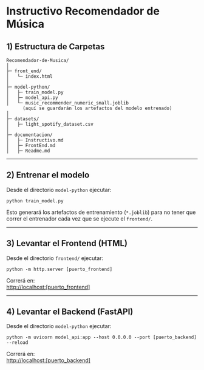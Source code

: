 # Instructivo Recomendador de Música

## 1) Estructura de Carpetas

```
Recomendador-de-Musica/
│
├─ front_end/
│   └─ index.html
│
├─ model-python/
│   ├─ train_model.py
│   ├─ model_api.py
│   └─ music_recommender_numeric_small.joblib
      (aquí se guardarán los artefactos del modelo entrenado)
│
├─ datasets/
│   ├─ light_spotify_dataset.csv
│
├─ documentacion/
│   ├─ Instructivo.md
│   ├─ FrontEnd.md
│   ├─ Readme.md
```

---

## 2) Entrenar el modelo

Desde el directorio `model-python` ejecutar:

```
python train_model.py
```

Esto generará los artefactos de entrenamiento (`*.joblib`) para no tener que correr el entrenador cada vez que se ejecute el `frontend/`.

---

## 3) Levantar el Frontend (HTML)

Desde el directorio `frontend/` ejecutar:

```
python -m http.server [puerto_frontend]
```

Correrá en:  
[http://localhost:[puerto_frontend]](http://localhost:[puerto_frontend])

---

## 4) Levantar el Backend (FastAPI)

Desde el directorio `model-python` ejecutar:

```
python -m uvicorn model_api:app --host 0.0.0.0 --port [puerto_backend] --reload
```

Correrá en:  
[http://localhost:[puerto_backend]](http://localhost:[puerto_backend])